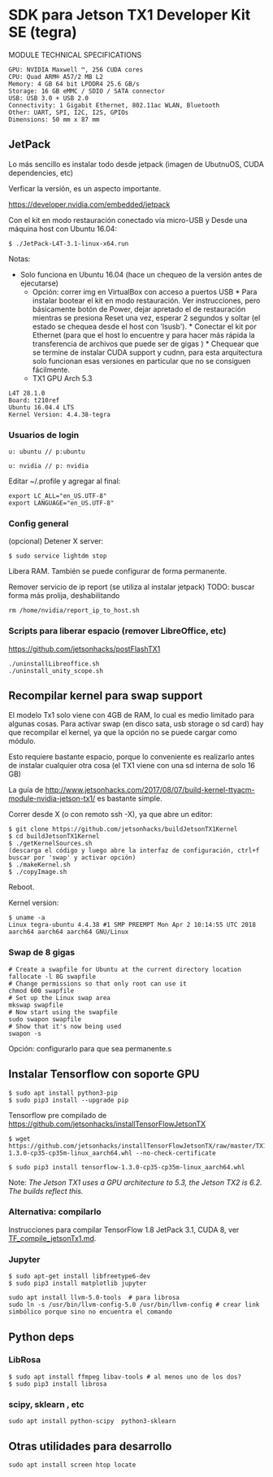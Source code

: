 # SDK para Jetson TX1 Developer Kit SE (tegra)

MODULE TECHNICAL SPECIFICATIONS

    GPU: NVIDIA Maxwell ™, 256 CUDA cores
    CPU: Quad ARM® A57/2 MB L2
    Memory: 4 GB 64 bit LPDDR4 25.6 GB/s
    Storage: 16 GB eMMC / SDIO / SATA connector
    USB: USB 3.0 + USB 2.0
    Connectivity: 1 Gigabit Ethernet, 802.11ac WLAN, Bluetooth
    Other: UART, SPI, I2C, I2S, GPIOs
    Dimensions: 50 mm x 87 mm

## JetPack

Lo más sencillo es instalar todo desde jetpack (imagen de UbutnuOS, CUDA dependencies, etc)

Verficar la versión, es un aspecto importante.

https://developer.nvidia.com/embedded/jetpack

Con el kit en modo restauración conectado vía micro-USB y Desde una máquina host con Ubuntu 16.04:
```
$ ./JetPack-L4T-3.1-linux-x64.run
```

Notas:
   * Solo funciona en Ubuntu 16.04 (hace un chequeo de la versión antes de ejecutarse)
        * Opción: correr img en VirtualBox con acceso a puertos USB
    * Para instalar bootear el kit en modo restauración. Ver instrucciones, pero básicamente botón de Power, dejar apretado el de restauración mientras se presiona Reset una vez, esperar 2 segundos y soltar (el estado se chequea desde el host con 'lsusb').
    * Conectar el kit por Ethernet (para que el host lo encuentre y para hacer más rápida la transferencia de archivos que puede ser de gigas )
    * Chequear que se termine de instalar CUDA support y cudnn, para esta arquitectura solo funcionan esas versiones en particular que no se consiguen fácilmente.
        * TX1 GPU Arch 5.3


    L4T 28.1.0
    Board: t210ref
    Ubuntu 16.04.4 LTS
    Kernel Version: 4.4.38-tegra


### Usuarios de login

    u: ubuntu // p:ubuntu

    u: nvidia // p: nvidia


Editar ~/.profile y agregar al final:

    export LC_ALL="en_US.UTF-8"
    export LANGUAGE="en_US.UTF-8"

### Config general

(opcional) Detener X server:

    $ sudo service lightdm stop

Libera RAM. También se puede configurar de forma permanente.


Remover servicio de ip report (se utiliza al instalar jetpack)
TODO: buscar forma más prolija, deshabilitando

    rm /home/nvidia/report_ip_to_host.sh


### Scripts para liberar espacio (remover LibreOffice, etc)

https://github.com/jetsonhacks/postFlashTX1

    ./uninstallLibreoffice.sh
    ./uninstall_unity_scope.sh

## Recompilar kernel para swap support

El modelo Tx1 solo viene con 4GB de RAM, lo cual es medio limitado para algunas cosas. Para activar swap (en disco sata, usb storage o sd card) hay que recompilar el kernel, ya que la opción no se puede cargar como módulo.

Esto requiere bastante espacio, porque lo conveniente es realizarlo antes de instalar cualquier otra cosa (el TX1 viene con una sd interna de solo 16 GB)

La guía de http://www.jetsonhacks.com/2017/08/07/build-kernel-ttyacm-module-nvidia-jetson-tx1/ 
es bastante simple.

Correr desde X (o con remoto ssh -X), ya que abre un editor:

    $ git clone https://github.com/jetsonhacks/buildJetsonTX1Kernel
    $ cd buildJetsonTX1Kernel
    $ ./getKernelSources.sh 
    (descarga el código y luego abre la interfaz de configuración, ctrl+f buscar por 'swap' y activar opción)
    $ ./makeKernel.sh
    $ ./copyImage.sh

Reboot.


Kernel version:

    $ uname -a
    Linux tegra-ubuntu 4.4.38 #1 SMP PREEMPT Mon Apr 2 10:14:55 UTC 2018 aarch64 aarch64 aarch64 GNU/Linux

### Swap de  8 gigas
    # Create a swapfile for Ubuntu at the current directory location
    fallocate -l 8G swapfile
    # Change permissions so that only root can use it
    chmod 600 swapfile
    # Set up the Linux swap area
    mkswap swapfile
    # Now start using the swapfile
    sudo swapon swapfile
    # Show that it's now being used
    swapon -s

Opción: configurarlo para que sea permanente.s

## Instalar Tensorflow con soporte GPU
    $ sudo apt install python3-pip
    $ sudo pip3 install --upgrade pip

Tensorflow pre compilado de https://github.com/jetsonhacks/installTensorFlowJetsonTX

    $ wget https://github.com/jetsonhacks/installTensorFlowJetsonTX/raw/master/TX1/tensorflow-1.3.0-cp35-cp35m-linux_aarch64.whl --no-check-certificate

    $ sudo pip3 install tensorflow-1.3.0-cp35-cp35m-linux_aarch64.whl 

Note: *The Jetson TX1 uses a GPU architecture to 5.3, the Jetson TX2 is 6.2. The builds reflect this.*

### Alternativa: compilarlo

Instrucciones para compilar TensorFlow 1.8
JetPack 3.1, CUDA 8, ver [TF_compile_jetsonTx1.md](TF_compile_jetsonTx1.md).


### Jupyter

    $ sudo apt-get install libfreetype6-dev
    $ sudo pip3 install matplotlib jupyter

    sudo apt install llvm-5.0-tools  # para librosa
    sudo ln -s /usr/bin/llvm-config-5.0 /usr/bin/llvm-config # crear link simbólico porque sino no encuentra el comando

## Python deps

### LibRosa
    $ sudo apt install ffmpeg libav-tools # al menos uno de los dos?
    $ sudo pip3 install librosa  

### scipy, sklearn , etc
    sudo apt install python-scipy  python3-sklearn

## Otras utilidades para desarrollo
    sudo apt install screen htop locate

